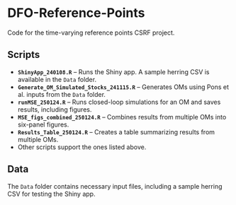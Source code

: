 # DFO-Reference-Points
Code for the time-varying reference points CSRF project.

## Scripts  

- **`ShinyApp_240108.R`** – Runs the Shiny app. A sample herring CSV is available in the `Data` folder.  
- **`Generate_OM_Simulated_Stocks_241115.R`** – Generates OMs using Pons et al. inputs from the `Data` folder.  
- **`runMSE_250124.R`** – Runs closed-loop simulations for an OM and saves results, including figures.  
- **`MSE_figs_combined_250124.R`** – Combines results from multiple OMs into six-panel figures.  
- **`Results_Table_250124.R`** – Creates a table summarizing results from multiple OMs.  
- Other scripts support the ones listed above.  

## Data  

The `Data` folder contains necessary input files, including a sample herring CSV for testing the Shiny app. 
